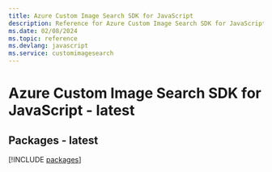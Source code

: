 ```yaml
---
title: Azure Custom Image Search SDK for JavaScript
description: Reference for Azure Custom Image Search SDK for JavaScript
ms.date: 02/08/2024
ms.topic: reference
ms.devlang: javascript
ms.service: customimagesearch
---
```

# Azure Custom Image Search SDK for JavaScript - latest
## Packages - latest
[!INCLUDE [packages](custom-image-search-index.md)]
